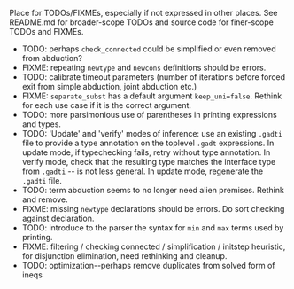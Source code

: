 Place for TODOs/FIXMEs, especially if not expressed in other places. See README.md for broader-scope TODOs and source code for finer-scope TODOs and FIXMEs.

* TODO: perhaps `check_connected` could be simplified or even removed from abduction?
* FIXME: repeating `newtype` and `newcons` definitions should be errors.
* TODO: calibrate timeout parameters (number of iterations before forced exit from simple abduction, joint abduction etc.)
* FIXME: `separate_subst` has a default argument `keep_uni=false`. Rethink for each use case if it is the correct argument.
* TODO: more parsimonious use of parentheses in printing expressions and types.
* TODO: 'Update' and 'verify' modes of inference: use an existing `.gadti` file to provide a type annotation on the toplevel `.gadt` expressions. In update mode, if typechecking fails, retry without type annotation. In verify mode, check that the resulting type matches the interface type from `.gadti` -- is not less general. In update mode, regenerate the `.gadti` file.
* TODO: term abduction seems to no longer need alien premises. Rethink and remove.
* FIXME: missing `newtype` declarations should be errors. Do sort checking against declaration.
* TODO: introduce to the parser the syntax for `min` and `max` terms used by printing.
* FIXME: filtering / checking connected / simplification / initstep heuristic, for disjunction elimination, need rethinking and cleanup.
* TODO: optimization--perhaps remove duplicates from solved form of ineqs
